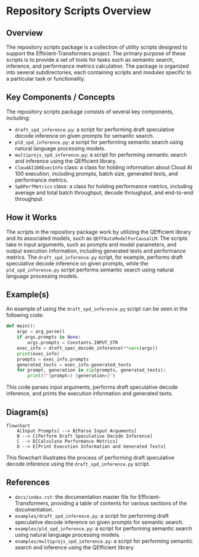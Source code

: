 # Repository Scripts Overview
## Overview
The repository scripts package is a collection of utility scripts designed to support the Efficient-Transformers project. The primary purpose of these scripts is to provide a set of tools for tasks such as semantic search, inference, and performance metrics calculation. The package is organized into several subdirectories, each containing scripts and modules specific to a particular task or functionality.

## Key Components / Concepts
The repository scripts package consists of several key components, including:
* `draft_spd_inference.py`: a script for performing draft speculative decode inference on given prompts for semantic search.
* `pld_spd_inference.py`: a script for performing semantic search using natural language processing models.
* `multiprojs_spd_inference.py`: a script for performing semantic search and inference using the QEfficient library.
* `CloudAI100ExecInfo` class: a class for holding information about Cloud AI 100 execution, including prompts, batch size, generated texts, and performance metrics.
* `SpDPerfMetrics` class: a class for holding performance metrics, including average and total batch throughput, decode throughput, and end-to-end throughput.

## How it Works
The scripts in the repository package work by utilizing the QEfficient library and its associated models, such as `QEFFAutoModelForCausalLM`. The scripts take in input arguments, such as prompts and model parameters, and output execution information, including generated texts and performance metrics. The `draft_spd_inference.py` script, for example, performs draft speculative decode inference on given prompts, while the `pld_spd_inference.py` script performs semantic search using natural language processing models.

## Example(s)
An example of using the `draft_spd_inference.py` script can be seen in the following code:
```python
def main():
    args = arg_parse()
    if args.prompts is None:
        args.prompts = Constants.INPUT_STR
    exec_info = draft_spec_decode_inference(**vars(args))
    print(exec_info)
    prompts = exec_info.prompts
    generated_texts = exec_info.generated_texts
    for prompt, generation in zip(prompts, generated_texts):
        print(f"{prompt=} {generation=}")
```
This code parses input arguments, performs draft speculative decode inference, and prints the execution information and generated texts.

## Diagram(s)
```mermaid
flowchart
    A[Input Prompts] --> B[Parse Input Arguments]
    B --> C[Perform Draft Speculative Decode Inference]
    C --> D[Calculate Performance Metrics]
    D --> E[Print Execution Information and Generated Texts]
```
This flowchart illustrates the process of performing draft speculative decode inference using the `draft_spd_inference.py` script.

## References
* `docs/index.rst`: the documentation master file for Efficient-Transformers, providing a table of contents for various sections of the documentation.
* `examples/draft_spd_inference.py`: a script for performing draft speculative decode inference on given prompts for semantic search.
* `examples/pld_spd_inference.py`: a script for performing semantic search using natural language processing models.
* `examples/multiprojs_spd_inference.py`: a script for performing semantic search and inference using the QEfficient library.